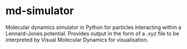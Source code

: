 # md-simulator
Molecular dynamics simulator in Python for particles interacting within a Lennard-Jones potential. Provides output in the form of a .xyz file to be interpreted by Visual Molecular Dynamics for visualisation.
